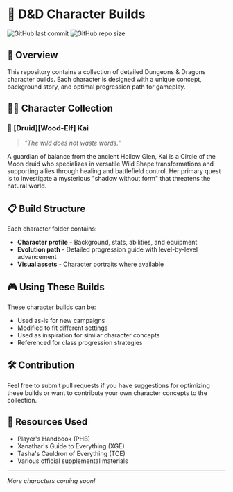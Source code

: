 # 🎲 D&D Character Builds

![GitHub last commit](https://img.shields.io/github/last-commit/YOUR-USERNAME/DND-BUILDS?style=flat-square)
![GitHub repo size](https://img.shields.io/github/repo-size/YOUR-USERNAME/DND-BUILDS?style=flat-square)

## 📖 Overview

This repository contains a collection of detailed Dungeons & Dragons character builds. Each character is designed with a unique concept, background story, and optimal progression path for gameplay.

## 🧙‍♀️ Character Collection

### 🌿 [Druid][Wood-Elf] Kai
> *"The wild does not waste words."*

A guardian of balance from the ancient Hollow Glen, Kai is a Circle of the Moon druid who specializes in versatile Wild Shape transformations and supporting allies through healing and battlefield control. Her primary quest is to investigate a mysterious "shadow without form" that threatens the natural world.

## 📋 Build Structure

Each character folder contains:
- **Character profile** - Background, stats, abilities, and equipment
- **Evolution path** - Detailed progression guide with level-by-level advancement
- **Visual assets** - Character portraits where available

## 🎮 Using These Builds

These character builds can be:
- Used as-is for new campaigns
- Modified to fit different settings
- Used as inspiration for similar character concepts
- Referenced for class progression strategies

## 🛠️ Contribution

Feel free to submit pull requests if you have suggestions for optimizing these builds or want to contribute your own character concepts to the collection.

## 🎲 Resources Used

- Player's Handbook (PHB)
- Xanathar's Guide to Everything (XGE)
- Tasha's Cauldron of Everything (TCE)
- Various official supplemental materials

---

*More characters coming soon!*